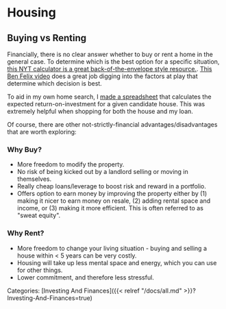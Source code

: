 # Housing

## Buying vs Renting

Financially, there is no clear answer whether to buy or rent a home in the
general case.  To determine which is the best option for a specific situation,
[this NYT calculator is a great back-of-the-envelope style
resource.](https://www.nytimes.com/interactive/2014/upshot/buy-rent-calculator.html).
[This Ben Felix video](https://www.youtube.com/watch?v=Uwl3-jBNEd4) does a
great job digging into the factors at play that determine which decision is
best.

To aid in my own home search, I [made a spreadsheet]() that calculates the
expected return-on-investment for a given candidate house. This was extremely
helpful when shopping for both the house and my loan.


Of course, there are other not-strictly-financial advantages/disadvantages that
are worth exploring:

### Why Buy?

 - More freedom to modify the property.
 - No risk of being kicked out by a landlord selling or moving in themselves.
 - Really cheap loans/leverage to boost risk and reward in a portfolio.
 - Offers option to earn money by improving the property either by (1) making
   it nicer to earn money on resale, (2) adding rental space and income, or (3)
   making it more efficient.  This is often referred to as "sweat equity".

### Why Rent?

 - More freedom to change your living situation - buying and selling a house
   within < 5 years can be very costly.
 - Housing will take up less mental space and energy, which you can use for
   other things.
 - Lower commitment, and therefore less stressful.

Categories: [Investing And Finances]({{< relref "/docs/all.md" >}}?Investing-And-Finances=true)